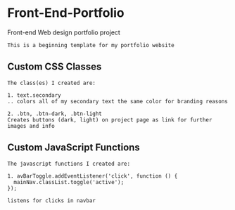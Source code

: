 # Front-End-Portfolio
Front-end Web design portfolio project

```
This is a beginning template for my portfolio website

```



## Custom CSS Classes
```
The class(es) I created are:

1. text.secondary
.. colors all of my secondary text the same color for branding reasons

2. .btn, .btn-dark, .btn-light
Creates buttons (dark, light) on project page as link for further images and info

```



## Custom JavaScript Functions
```
The javascript functions I created are:

1. avBarToggle.addEventListener('click', function () {
  mainNav.classList.toggle('active');
});

listens for clicks in navbar

